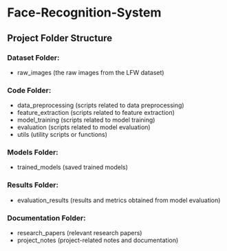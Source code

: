 # Face-Recognition-System

## Project Folder Structure

### Dataset Folder:
- raw_images (the raw images from the LFW dataset)

### Code Folder:
- data_preprocessing (scripts related to data preprocessing)
- feature_extraction (scripts related to feature extraction)
- model_training (scripts related to model training)
- evaluation (scripts related to model evaluation)
- utils (utility scripts or functions)

### Models Folder:
- trained_models (saved trained models)

### Results Folder:
- evaluation_results (results and metrics obtained from model evaluation)

### Documentation Folder:
- research_papers (relevant research papers)
- project_notes (project-related notes and documentation)
